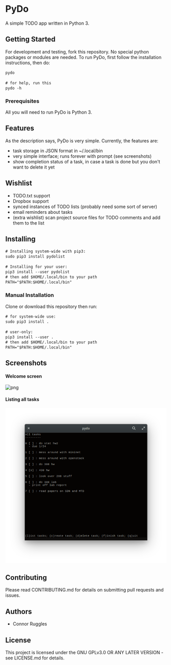 # PyDo
A simple TODO app written in Python 3.

## Getting Started
For development and testing, fork this repository. No special python packages or modules are needed. To run PyDo, first follow the installation instructions, then do:
```
pydo

# for help, run this
pydo -h
```

### Prerequisites
All you will need to run PyDo is Python 3.

## Features
As the description says, PyDo is very simple. Currently, the features are:
* task storage in JSON format in ~/.local/bin
* very simple interface; runs forever with prompt (see screenshots)
* show completion status of a task, in case a task is done but you don't want to delete it yet

## Wishlist
* TODO.txt support
* Dropbox support
* synced instances of TODO lists (probably need some sort of server)
* email reminders about tasks
* (extra wishlist) scan project source files for TODO comments and add them to the list

## Installing
```
# Installing system-wide with pip3:
sudo pip3 install pydolist

# Installing for your user:
pip3 install --user pydolist
# then add $HOME/.local/bin to your path
PATH="$PATH:$HOME/.local/bin"
```

### Manual Installation
Clone or download this repository then run:
```
# for system-wide use:
sudo pip3 install .

# user-only:
pip3 install --user .
# then add $HOME/.local/bin to your path
PATH="$PATH:$HOME/.local/bin"
```

## Screenshots
#### Welcome screen
![png](https://raw.githubusercontent.com/rugglcon/pydo/master/assets/welcome.png)

#### Listing all tasks
![png](https://raw.githubusercontent.com/rugglcon/pydo/master/assets/list.png)

## Contributing
Please read CONTRIBUTING.md for details on submitting pull requests and issues.

## Authors
* Connor Ruggles

## License
This project is licensed under the GNU GPLv3.0 OR ANY LATER VERSION - see LICENSE.md for details.